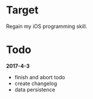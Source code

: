 # Target

Regain my iOS programming skill.

# Todo

**2017-4-3**

* finish and abort todo
* create changelog
* data persistence

